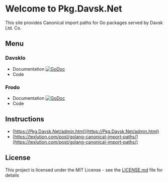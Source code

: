 # Welcome to Pkg.Davsk.Net 

This site provides Canonical import paths for Go packages served by Davsk Ltd. Co.

## Menu
### DavskIo
* Documentation [![GoDoc](https://godoc.org/pkg.davsk.net/DavskIo?status.svg)](https://godoc.org/pkg.davsk.net/DavskIo)
* Code
### Frodo
* Documentation [![GoDoc](https://godoc.org/pkg.davsk.net/frodo?status.svg)](https://godoc.org/pkg.davsk.net/frodo)
* Code

## Instructions
* [https://Pkg.Davsk.Net/admin.html](https://Pkg.Davsk.Net/admin.html)
* [https://texlution.com/post/golang-canonical-import-paths/](https://texlution.com/post/golang-canonical-import-paths/)

## License

This project is licensed under the MIT License - see the [LICENSE.md](LICENSE.md) file for details
